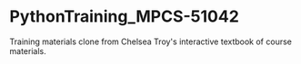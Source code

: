 # PythonTraining_MPCS-51042
Training materials clone from Chelsea Troy's interactive textbook of course materials.
